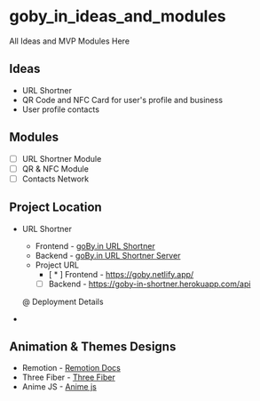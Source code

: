 # goby_in_ideas_and_modules
All Ideas and MVP Modules Here

## Ideas
  
  * URL Shortner
  * QR Code and NFC Card for user's profile and business
  * User profile contacts

## Modules

  - [ ] URL Shortner Module
  - [ ] QR & NFC Module 
  - [ ] Contacts Network

## Project Location

  * URL Shortner 
      * Frontend - [goBy.in URL Shortner](https://github.com/ashwath007/gobytest1-shortner)
      * Backend  - [goBy.in URL Shortner Server](https://github.com/ashwath007/gobytest1-shortner-server)

      - Project URL 
           - [ * ] Frontend  -   https://goby.netlify.app/
           - [ ]   Backend   -   https://goby-in-shortner.herokuapp.com/api
            
      @ Deployment Details


  * 



## Animation & Themes Designs

  * Remotion    - [Remotion  Docs](https://www.remotion.dev/docs/)
  * Three Fiber - [Three Fiber](https://animejs.com/documentation/)
  * Anime JS    - [Anime js](https://animejs.com/documentation/)
